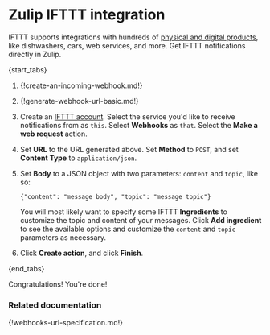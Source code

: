 # Zulip IFTTT integration

IFTTT supports integrations with hundreds of
[physical and digital products](https://ifttt.com/services), like
dishwashers, cars, web services, and more. Get IFTTT notifications directly
in Zulip.

{start_tabs}

1. {!create-an-incoming-webhook.md!}

1. {!generate-webhook-url-basic.md!}

1. Create an [IFTTT account](https://ifttt.com/join). Select the service
   you'd like to receive notifications from as `this`. Select
   **Webhooks** as `that`. Select the **Make a web request** action.

1. Set **URL** to the URL generated above. Set **Method** to `POST`,
   and set **Content Type** to `application/json`.

1. Set **Body** to a JSON object with two parameters: `content` and
   `topic`, like so:

    `{"content": "message body", "topic": "message topic"}`

    You will most likely want to specify some IFTTT **Ingredients** to
    customize the topic and content of your messages. Click **Add ingredient**
    to see the available options and customize the `content` and `topic`
    parameters as necessary.

1.  Click **Create action**, and click **Finish**.

{end_tabs}

Congratulations! You're done!

### Related documentation

{!webhooks-url-specification.md!}

